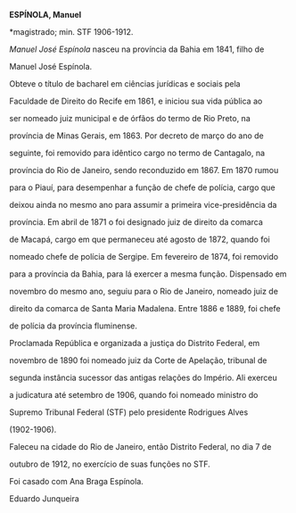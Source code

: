 **ESPÍNOLA, Manuel**



\*magistrado; min. STF 1906-1912.



*Manuel José Espínola* nasceu na província da Bahia em 1841, filho de

Manuel José Espínola.



Obteve o título de bacharel em ciências jurídicas e sociais pela

Faculdade de Direito do Recife em 1861, e iniciou sua vida pública ao

ser nomeado juiz municipal e de órfãos do termo de Rio Preto, na

província de Minas Gerais, em 1863. Por decreto de março do ano de

seguinte, foi removido para idêntico cargo no termo de Cantagalo, na

província do Rio de Janeiro, sendo reconduzido em 1867. Em 1870 rumou

para o Piauí, para desempenhar a função de chefe de polícia, cargo que

deixou ainda no mesmo ano para assumir a primeira vice-presidência da

província. Em abril de 1871 o foi designado juiz de direito da comarca

de Macapá, cargo em que permaneceu até agosto de 1872, quando foi

nomeado chefe de polícia de Sergipe. Em fevereiro de 1874, foi removido

para a província da Bahia, para lá exercer a mesma função. Dispensado em

novembro do mesmo ano, seguiu para o Rio de Janeiro, nomeado juiz de

direito da comarca de Santa Maria Madalena. Entre 1886 e 1889, foi chefe

de polícia da província fluminense.



Proclamada República e organizada a justiça do Distrito Federal, em

novembro de 1890 foi nomeado juiz da Corte de Apelação, tribunal de

segunda instância sucessor das antigas relações do Império. Ali exerceu

a judicatura até setembro de 1906, quando foi nomeado ministro do

Supremo Tribunal Federal (STF) pelo presidente Rodrigues Alves

(1902-1906).



Faleceu na cidade do Rio de Janeiro, então Distrito Federal, no dia 7 de

outubro de 1912, no exercício de suas funções no STF.



Foi casado com Ana Braga Espínola.



Eduardo Junqueira



